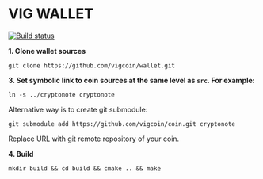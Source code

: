 VIG WALLET
===
[![Build status](https://ci.appveyor.com/api/projects/status/b86pdx2x1wyaxmwv?svg=true)](https://ci.appveyor.com/project/calidion/wallet)

**1. Clone wallet sources**

```
git clone https://github.com/vigcoin/wallet.git
```

**3. Set symbolic link to coin sources at the same level as `src`. For example:**

```
ln -s ../cryptonote cryptonote
```

Alternative way is to create git submodule:

```
git submodule add https://github.com/vigcoin/coin.git cryptonote
```

Replace URL with git remote repository of your coin.

**4. Build**

```
mkdir build && cd build && cmake .. && make
```
